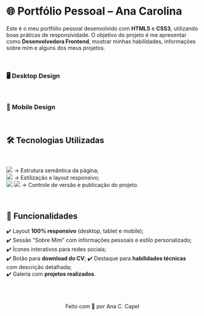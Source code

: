 # 🌐 Portfólio Pessoal – Ana Carolina  

Este é o meu portfólio pessoal desenvolvido com **HTML5** e **CSS3**, utilizando boas práticas de responsividade. O objetivo do projeto é me apresentar como **Desenvolvedora Frontend**, mostrar minhas habilidades, informações sobre mim e alguns dos meus projetos.  

<br>

### 🖥️ Desktop Design 
 
 <br>

### 📱 Mobile Design  

<br>

## 🛠️ Tecnologias Utilizadas 

<br>

<img src="https://img.shields.io/badge/HTML5-E44D26?style=for-the-badge&logo=html5&logoColor=white" /> → Estrutura semântica da página; 
<br>
<img src="https://img.shields.io/badge/CSS3-264DE4?style=for-the-badge&logo=css3&logoColor=white" /> → Estilização e layout responsivo;
<br>
<img src="https://img.shields.io/badge/Git-D92929?style=for-the-badge&logo=css3&logoColor=white" /> <img src="https://img.shields.io/badge/GitHub-4A2ABF?style=for-the-badge&logo=css3&logoColor=white" /> → Controle de versão e publicação do projeto.  

<br>

## 🚀 Funcionalidades  

✔️ Layout **100% responsivo** (desktop, tablet e mobile);  
✔️ Sessão “Sobre Mim” com informações pessoais e estilo personalizado;  
✔️ Ícones interativos para redes sociais;  
✔️ Botão para **download do CV**;
✔️ Destaque para **habilidades técnicas** com descrição detalhada;  
✔️ Galeria com **projetos realizados**.  

<br>
<br>

<p align="center">Feito com 💜 por  Ana C. Capel</p>